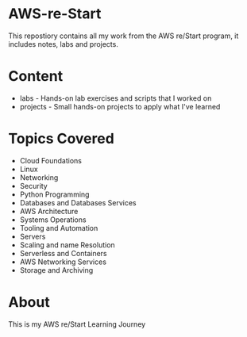 # AWS-re-Start
This repostiory contains all my work from the AWS re/Start program, it includes notes, labs and projects.

# Content
- labs - Hands-on lab exercises and scripts that I worked on
- projects - Small hands-on projects to apply what I've learned

# Topics Covered
- Cloud Foundations
- Linux
- Networking
- Security
- Python Programming
- Databases and Databases Services
- AWS Architecture
- Systems Operations
- Tooling and Automation
- Servers
- Scaling and name Resolution
- Serverless and Containers
- AWS Networking Services
- Storage and Archiving

# About 
This is my AWS re/Start Learning Journey 
